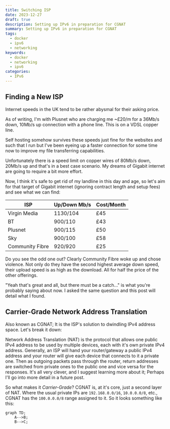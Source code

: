 ```yaml
---
title: Switching ISP
date: 2023-12-27
draft: true
description: Setting up IPv6 in preparation for CGNAT
summary: Setting up IPv6 in preparation for CGNAT
tags:
  - docker
  - ipv6
  - networking
keywords:
  - docker
  - networking
  - ipv6
categories:
  - IPv6
---
```

## Finding a New ISP

Internet speeds in the UK tend to be rather abysmal for their asking price. 

As of writing, I'm with Plusnet who are charging me ~£20/m for a 36Mb/s down, 10Mb/s up connection with a phone line. This is on a VDSL copper line.

Self hosting somehow survives these speeds just fine for the websites and such that I run but I've been eyeing up a faster connection for some time now to improve my file transferring capabilities.

Unfortunately there is a speed limit on copper wires of 80Mb/s down, 20Mb/s up and that's in a best case scenario. My dreams of Gigabit internet are going to require a bit more effort.

Now, I think it's safe to get rid of my landline in this day and age, so let's aim for that target of Gigabit internet (ignoring contract length and setup fees) and see what we can find:

| ISP | Up/Down Mb/s | Cost/Month |
|---|---|---|
| Virgin Media | 1130/104 | £45 |
| BT | 900/110 | £43 |
| Plusnet | 900/115 | £50 |
| Sky | 900/100 | £58 |
| Community Fibre | 920/920 | £25 |

Do you see the odd one out? Clearly Community Fibre woke up and chose violence. Not only do they have the second highest average down speed, their upload speed is as high as the download. All for half the price of the other offerings.

"Yeah that's great and all, but there must be a catch..." is what you're probably saying about now. I asked the same question and this post will detail what I found.

## Carrier-Grade Network Address Translation

Also known as CGNAT; It is the ISP's solution to dwindling IPv4 address space. Let's break it down:

Network Address Translation (NAT) is the protocol that allows one public IPv4 address to be used by multiple devices, each with it's own private IPv4 address. Generally, an ISP will hand your router/gateway a public IPv4 address and your router will give each device that connects to it a private one. Then as outgoing packets pass through the router, return addresses are switched from private ones to the public one and vice versa for the responses. It's all very clever, and I suggest learning more about it; Perhaps I'll go into more detail in a future post.

So what makes it _Carrier-Grade_? CGNAT is, at it's core, just a second layer of NAT. Where the usual private IPs are `192.168.0.0/16`, `10.0.0.0/8`, etc., CGNAT has the `100.0.0.0/8` range assigned to it. So it looks something like this:

```mermaid
graph TD;
	A-->B;
	B-->C;
```
